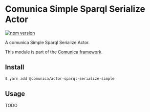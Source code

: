 # Comunica Simple Sparql Serialize Actor

[![npm version](https://badge.fury.io/js/%40comunica%2Factor-sparql-serialize-simple.svg)](https://www.npmjs.com/package/@comunica/actor-sparql-serialize-simple)

A comunica Simple Sparql Serialize Actor.

This module is part of the [Comunica framework](https://github.com/comunica/comunica).

## Install

```bash
$ yarn add @comunica/actor-sparql-serialize-simple
```

## Usage

TODO
